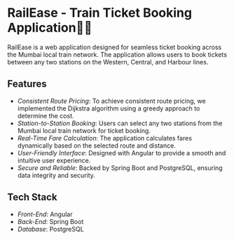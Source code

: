 # RailEase - Train Ticket Booking Application🚀🚀

RailEase is a web application designed for seamless ticket booking across the Mumbai local train network. The application allows users to book tickets between any two stations on the Western, Central, and Harbour lines.

## Features

- *Consistent Route Pricing*: To achieve consistent route pricing, we implemented the Dijkstra algorithm using a greedy approach to determine the cost.
- *Station-to-Station Booking*: Users can select any two stations from the Mumbai local train network for ticket booking.
- *Real-Time Fare Calculation*: The application calculates fares dynamically based on the selected route and distance.
- *User-Friendly Interface*: Designed with Angular to provide a smooth and intuitive user experience.
- *Secure and Reliable*: Backed by Spring Boot and PostgreSQL, ensuring data integrity and security.

## Tech Stack

- *Front-End*: Angular
- *Back-End*: Spring Boot
- *Database*: PostgreSQL
